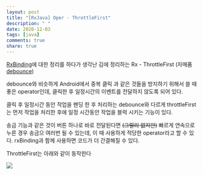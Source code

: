 ```yaml
---
layout: post
title: "[RxJava] Oper - ThrottleFirst"
description: " "
date: 2020-12-03
tags: [java]
comments: true
share: true
---
```



[RxBinding](https://github.com/sk392/TIL/blob/master/android/android_rxbinding.md)에 대한 정리를 하다가 생각난 김에 정리하는 Rx - ThrottleFirst (자매품 [debounce](https://github.com/sk392/TIL/blob/master/rx/Oper%20-%20debounce.md))

debounce와 비슷하게 Android에서 중복 클릭 과 같은 것들을 방지하기 위해서 쓸 때 좋은 operator인데, 클릭한 후 일정시간의 이벤트를 전달하지 않도록 되어 있다. 

클릭 후 일정시간 동안 작업을 펜딩 한 후 처리하는 debounce와 다르게 throttleFirst는 먼저 작업을 처리한 후에 일정 시간동안 작업을 블럭 시키는 기능이 있다.

송금 기능과 같은 것이 버튼 하나로 바로 전달된다면 ~~(그럴리 없지만)~~ 빠르게 연속으로 누른 경우 송금으 여러번 될 수 있는데, 이 때 사용하게 적당한 operator라고 할 수 있다. rxBinding과 함께 사용하면 코드가 더 간결해질 수 있다.

ThrottleFirst는 아래와 같이 동작한다

![](https://user-images.githubusercontent.com/18481078/58364856-7fef7e80-7ef5-11e9-8413-d7441f568d51.png)